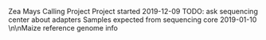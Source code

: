 Zea Mays Calling Project
Project started 2019-12-09
TODO: ask sequencing center about adapters
Samples expected from sequencing core 2019-01-10
\n\nMaize reference genome info
